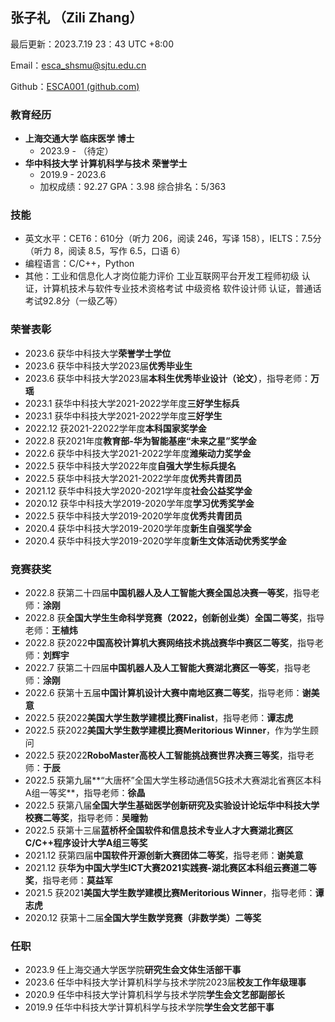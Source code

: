 ## 张子礼 （Zili Zhang）

最后更新：2023.7.19 23：43 UTC +8:00

Email：esca_shsmu@sjtu.edu.cn

Github：[ESCA001 (github.com)](https://github.com/ESCA001)

### 教育经历

- **上海交通大学 临床医学 博士**
  - 2023.9 - （待定）
- **华中科技大学 计算机科学与技术 荣誉学士**
  - 2019.9 - 2023.6
  - 加权成绩：92.27 GPA：3.98 综合排名：5/363

### 技能

- 英文水平：CET6：610分（听力 206，阅读 246，写译 158），IELTS：7.5分（听力 8，阅读 8.5，写作 6.5，口语 6）
- 编程语言：C/C++，Python
- 其他：工业和信息化人才岗位能力评价 工业互联网平台开发工程师初级 认证，计算机技术与软件专业技术资格考试 中级资格 软件设计师 认证，普通话考试92.8分（一级乙等）

### 荣誉表彰

- 2023.6 获华中科技大学**荣誉学士学位**
- 2023.6 获华中科技大学2023届**优秀毕业生**
- 2023.6 获华中科技大学2023届**本科生优秀毕业设计（论文）**，指导老师：**万瑶**
- 2023.1 获华中科技大学2021-2022学年度**三好学生标兵**
- 2023.1 获华中科技大学2021-2022学年度**三好学生**
- 2022.12 获2021-22022学年度**本科国家奖学金**
- 2022.8 获2021年度**教育部-华为智能基座“未来之星”奖学金**
- 2022.6 获华中科技大学2021-2022学年度**潍柴动力奖学金**
- 2022.5 获华中科技大学2022年度**自强大学生标兵提名**
- 2022.5 获华中科技大学2021-2022学年度**优秀共青团员**
- 2021.12 获华中科技大学2020-2021学年度**社会公益奖学金**
- 2020.12 获华中科技大学2019-2020学年度**学习优秀奖学金**
- 2022.5 获华中科技大学2019-2020学年度**优秀共青团员**
- 2020.4 获华中科技大学2019-2020学年度**新生自强奖学金**
- 2020.4 获华中科技大学2019-2020学年度**新生文体活动优秀奖学金**

### 竞赛获奖

- 2022.8 获第二十四届**中国机器人及人工智能大赛全国总决赛一等奖**，指导老师：**涂刚**
- 2022.8 获**全国大学生生命科学竞赛（2022，创新创业类）全国二等奖**，指导老师：**王植炜**
- 2022.8 获2022**中国高校计算机大赛网络技术挑战赛华中赛区二等奖**，指导老师：**刘辉宇**
- 2022.7 获第二十四届**中国机器人及人工智能大赛湖北赛区一等奖**，指导老师：**涂刚**
- 2022.6 获第十五届**中国计算机设计大赛中南地区赛二等奖**，指导老师：**谢美意**
- 2022.5 获2022**美国大学生数学建模比赛Finalist**，指导老师：**谭志虎**
- 2022.5 获2022**美国大学生数学建模比赛Meritorious Winner**，作为学生顾问
- 2022.5 获2022**RoboMaster高校人工智能挑战赛世界决赛三等奖**，指导老师：**于辰**
- 2022.5 获第九届**“大唐杯”全国大学生移动通信5G技术大赛湖北省赛区本科A组一等奖**，指导老师：**徐晶**
- 2022.5 获第八届**全国大学生基础医学创新研究及实验设计论坛华中科技大学校赛二等奖**，指导老师：**吴曈勃**
- 2022.5 获第十三届**蓝桥杯全国软件和信息技术专业人才大赛湖北赛区C/C++程序设计大学A组三等奖**
- 2021.12 获第四届**中国软件开源创新大赛团体二等奖**，指导老师：**谢美意**
- 2021.12 获**华为中国大学生ICT大赛2021实践赛-湖北赛区本科组云赛道二等奖**，指导老师：**莫益军**
- 2021.5 获2021**美国大学生数学建模比赛Meritorious Winner**，指导老师：**谭志虎**
- 2020.12 获第十二届**全国大学生数学竞赛（非数学类）二等奖**

### 任职

- 2023.9 任上海交通大学医学院**研究生会文体生活部干事**
- 2023.6 任华中科技大学计算机科学与技术学院2023届**校友工作年级理事**
- 2020.9 任华中科技大学计算机科学与技术学院**学生会文艺部副部长**
- 2019.9 任华中科技大学计算机科学与技术学院**学生会文艺部干事**
